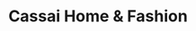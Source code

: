 ---
title: "Cassai Home & Fashion"
url: /ses-salines/cassai-home-y-fashion/
shop: decoración interior
---